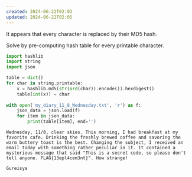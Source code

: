 ```yaml
---
created: 2024-06-22T02:03
updated: 2024-06-22T02:05
---
```


It appears that every character is replaced by their MD5 hash.

Solve by pre-computing hash table for every printable character.

```python
import hashlib
import string
import json

table = dict()
for char in string.printable:
    x = hashlib.md5(str(ord(char)).encode()).hexdigest()
    table[int(x)] = char
        
with open('my_diary_11_8_Wednesday.txt', 'r') as f:
    json_data = json.load(f)
    for item in json_data:
        print(table[item], end='')
```

```
Wednesday, 11/8, clear skies. This morning, I had breakfast at my favorite cafe. Drinking the freshly brewed coffee and savoring the warm buttery toast is the best. Changing the subject, I received an email today with something rather peculiar in it. It contained a mysterious message that said "This is a secret code, so please don't tell anyone. FLAG{13epl4cem3nt}". How strange!

Gureisya
```
